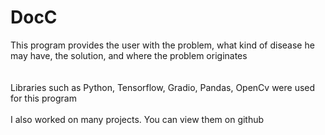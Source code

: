 # DocC
This program provides the user with the problem, what kind of disease he may have, the solution, and where the problem originates
<br>
<br>
<br>
Libraries such as Python, Tensorflow, Gradio, Pandas, OpenCv were used for this program
<br>
<br>
I also worked on many projects. You can view them on github
